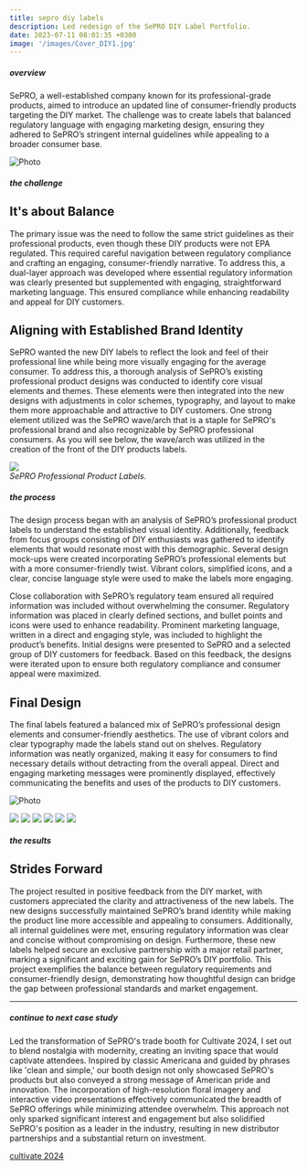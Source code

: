 ```yaml
---
title: sepro diy labels
description: Led redesign of the SePRO DIY Label Portfolio. 
date: 2023-07-11 08:01:35 +0300
image: '/images/Cover_DIY1.jpg'
---
```


##### overview
SePRO, a well-established company known for its professional-grade products, aimed to introduce an updated line of consumer-friendly products targeting the DIY market. The challenge was to create labels that balanced regulatory language with engaging marketing design, ensuring they adhered to SePRO’s stringent internal guidelines while appealing to a broader consumer base.

![Photo](/images/Old-DIY.png)

##### the challenge
## It's about Balance

The primary issue was the need to follow the same strict guidelines as their professional products, even though these DIY products were not EPA regulated. This required careful navigation between regulatory compliance and crafting an engaging, consumer-friendly narrative. To address this, a dual-layer approach was developed where essential regulatory information was clearly presented but supplemented with engaging, straightforward marketing language. This ensured compliance while enhancing readability and appeal for DIY customers.

## Aligning with Established Brand Identity
SePRO wanted the new DIY labels to reflect the look and feel of their professional line while being more visually engaging for the average consumer. To address this, a thorough analysis of SePRO’s existing professional product designs was conducted to identify core visual elements and themes. These elements were then integrated into the new designs with adjustments in color schemes, typography, and layout to make them more approachable and attractive to DIY customers. One strong element utilized was the SePRO wave/arch that is a staple for SePRO's professional brand and also recognizable by SePRO professional consumers. As you will see below, the wave/arch was utilized in the creation of the front of the DIY products labels. 

<div class="page__gallery__wrapper">
  <div class="page__gallery__images">
    <img src= /images/ProProducts.png loading="lazy">
  </div>
  <em>SePRO Professional Product Labels.</em>
</div>

##### the process

The design process began with an analysis of SePRO’s professional product labels to understand the established visual identity. Additionally, feedback from focus groups consisting of DIY enthusiasts was gathered to identify elements that would resonate most with this demographic. Several design mock-ups were created incorporating SePRO’s professional elements but with a more consumer-friendly twist. Vibrant colors, simplified icons, and a clear, concise language style were used to make the labels more engaging.

Close collaboration with SePRO’s regulatory team ensured all required information was included without overwhelming the consumer. Regulatory information was placed in clearly defined sections, and bullet points and icons were used to enhance readability. Prominent marketing language, written in a direct and engaging style, was included to highlight the product’s benefits. Initial designs were presented to SePRO and a selected group of DIY customers for feedback. Based on this feedback, the designs were iterated upon to ensure both regulatory compliance and consumer appeal were maximized.

## Final Design

The final labels featured a balanced mix of SePRO’s professional design elements and consumer-friendly aesthetics. The use of vibrant colors and clear typography made the labels stand out on shelves. Regulatory information was neatly organized, making it easy for consumers to find necessary details without detracting from the overall appeal. Direct and engaging marketing messages were prominently displayed, effectively communicating the benefits and uses of the products to DIY customers.

![Photo](/images/TSC-Lineup-01.png#wide)

<div class="page__gallery__wrapper">
  <div class="page__gallery__images">
    <img src= /images/BlueBayou.png loading="lazy">
    <img src= /images/BlackBayou.png loading="lazy">
    <img src= /images/MidnightBayou.png loading="lazy">
    <img src= /images/BiologicalLiquid.png loading="lazy">
    <img src= /images/BiologicalConditioner.png loading="lazy">
    <img src= /images/MuckReducer.png loading="lazy">
  </div>
</div>

##### the results
## Strides Forward

The project resulted in positive feedback from the DIY market, with customers appreciated the clarity and attractiveness of the new labels. The new designs successfully maintained SePRO’s brand identity while making the product line more accessible and appealing to consumers. Additionally, all internal guidelines were met, ensuring regulatory information was clear and concise without compromising on design. Furthermore, these new labels helped secure an exclusive partnership with a major retail partner, marking a significant and exciting gain for SePRO’s DIY portfolio. This project exemplifies the balance between regulatory requirements and consumer-friendly design, demonstrating how thoughtful design can bridge the gap between professional standards and market engagement.

---

##### continue to next case study
Led the transformation of SePRO's trade booth for Cultivate 2024, I set out to blend nostalgia with modernity, creating an inviting space that would captivate attendees. Inspired by classic Americana and guided by phrases like 'clean and simple,' our booth design not only showcased SePRO's products but also conveyed a strong message of American pride and innovation. The incorporation of high-resolution floral imagery and interactive video presentations effectively communicated the breadth of SePRO offerings while minimizing attendee overwhelm. This approach not only sparked significant interest and engagement but also solidified SePRO's position as a leader in the industry, resulting in new distributor partnerships and a substantial return on investment.

<a href="https://keilub.com/projects/7-cultivate/">cultivate 2024</a>
